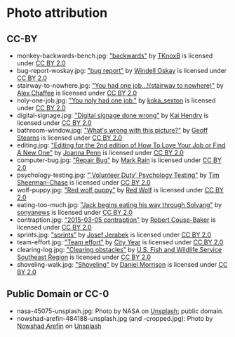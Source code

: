 # Photo attribution

## CC-BY

- monkey-backwards-bench.jpg: ["backwards"](https://www.flickr.com/photos/tkb/17063787) by [TKnoxB](https://www.flickr.com/people/tkb/) is licensed under [CC BY 2.0](https://creativecommons.org/licenses/by/2.0)
- bug-report-woskay.jpg: ["bug report"](https://www.flickr.com/photos/oskay/253878224/) by [Windell Oskay](https://www.flickr.com/people/oskay/) is licensed under [CC BY 2.0](https://creativecommons.org/licenses/by/2.0)
- stairway-to-nowhere.jpg: ["You had one job...!(stairway to nowhere)"](https://www.flickr.com/photos/alexchaffee/22466115412) by [Alex Chaffee](https://www.flickr.com/people/alexchaffee/) is licensed under [CC BY 2.0](https://creativecommons.org/licenses/by/2.0)
- noly-one-job.jpg: ["You noly had one job."](https://www.flickr.com/photos/ikoka/15668914829) by [koka\_sexton](https://www.flickr.com/people/ikoka/) is licensed under [CC BY 2.0](https://creativecommons.org/licenses/by/2.0)
- digital-signage.jpg: ["Digital signage done wrong"](https://www.flickr.com/photos/hendry/1028035206) by [Kai Hendry](https://www.flickr.com/people/hendry/) is licensed under [CC BY 2.0](https://creativecommons.org/licenses/by/2.0)
- bathroom-window.jpg: ["What's wrong with this picture?"](https://www.flickr.com/photos/tensafefrogs/3960980431) by [Geoff Stearns](https://www.flickr.com/people/tensafefrogs/) is licensed under [CC BY 2.0](https://creativecommons.org/licenses/by/2.0)
- editing.jpg: ["Editing for the 2nd edition of How To Love Your Job or Find A New One"](https://www.flickr.com/photos/38314728@N08/6924714676) by [Joanna Penn](https://www.flickr.com/people/38314728@N08/) is licensed under [CC BY 2.0](https://creativecommons.org/licenses/by/2.0)
- computer-bug.jpg: ["Repair Bug"](https://www.flickr.com/photos/azrainman/993139790/) by [Mark Rain](https://www.flickr.com/people/azrainman/) is licensed under [CC BY 2.0](https://creativecommons.org/licenses/by/2.0)
- psychology-testing.jpg: ["'Volunteer Duty' Psychology Testing"](https://www.flickr.com/photos/tim_uk/8135755109) by [Tim Sheerman-Chase](https://www.flickr.com/people/tim_uk/) is licensed under [CC BY 2.0](https://creativecommons.org/licenses/by/2.0)
- wolf-puppy.jpg: ["Red wolf puppy"](https://www.flickr.com/photos/trackthepack/7747771604) by [Red Wolf](https://www.flickr.com/people/trackthepack/) is licensed under [CC BY 2.0](https://creativecommons.org/licenses/by/2.0)
- eating-too-much.jpg: ["Jack begins eating his way through Solvang"](https://www.flickr.com/photos/sonyanews/17784473478) by [sonyanews](https://www.flickr.com/people/sonyanews/) is licensed under [CC BY 2.0](https://creativecommons.org/licenses/by/2.0)
- contraption.jpg: ["2015-03-05 contraption"](https://www.flickr.com/photos/29233640@N07/16707597726) by [Robert Couse-Baker](https://www.flickr.com/people/29233640@N07/) is licensed under [CC BY 2.0](https://creativecommons.org/licenses/by/2.0)
- sprints.jpg: ["sprints"](https://www.flickr.com/photos/pepej/21647810469) by [Josef Jerabek](https://www.flickr.com/people/pepej/) is licensed under [CC BY 2.0](https://creativecommons.org/licenses/by/2.0)
- team-effort.jpg: ["Team effort"](https://www.flickr.com/photos/cityyear/4636035196) by [City Year](https://www.flickr.com/people/cityyear/) is licensed under [CC BY 2.0](https://creativecommons.org/licenses/by/2.0)
- clearing-log.jpg: ["Clearing obstacles"](https://www.flickr.com/photos/usfwssoutheast/6106014427) by [U.S. Fish and Wildlife Service Southeast Region](https://www.flickr.com/people/usfwssoutheast/) is licensed under [CC BY 2.0](https://creativecommons.org/licenses/by/2.0)
- shoveling-walk.jpg: ["Shoveling"](https://www.flickr.com/photos/danielmorrison/3146110418/) by [Daniel Morrison](https://www.flickr.com/photos/danielmorrison/) is licensed under [CC BY 2.0](https://creativecommons.org/licenses/by/2.0)

## Public Domain or CC-0

- nasa-45075-unsplash.jpg: Photo by NASA on [Unsplash](https://unsplash.com/photos/5JuLcub3dYg); public domain.
- nowshad-arefin-484188-unsplash.jpg (and -cropped.jpg): Photo by [Nowshad Arefin](https://unsplash.com/@_nowshad_himel_) on [Unsplash](https://unsplash.com/photos/tTHUqB0FNWA)





